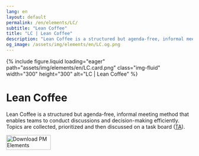 ```yaml
---
lang: en
layout: default
permalink: /en/elements/LC/
subtitle: "Lean Coffee"
title: "LC | Lean Coffee"
description: "Lean Coffee is a structured but agenda-free, informal meeting method that enables teams to conduct discussions and decision-making efficiently. Topics are collected, prioritized and then discussed on a task board ([TA](pm-elements://host/element/TA))."
og_image: /assets/img/elements/en/LC.og.png
---
```


{% include figure.liquid loading="eager" path="assets/img/elements/en/LC.card.png" class="img-fluid" width="300" height="300" alt="LC | Lean Coffee" %}

# Lean Coffee

Lean Coffee is a structured but agenda-free, informal meeting method that enables teams to conduct discussions and decision-making efficiently. Topics are collected, prioritized and then discussed on a task board ([TA](pm-elements://host/element/TA)).

<a href="https://apps.apple.com/app/apple-store/id6738084498?pt=127441684&ct=website&mt=8">
  <img src="{{ "assets/img/en/appstore.png" | relative_url }}" width="120" height="40" alt="Download PM Elements">
</a>
